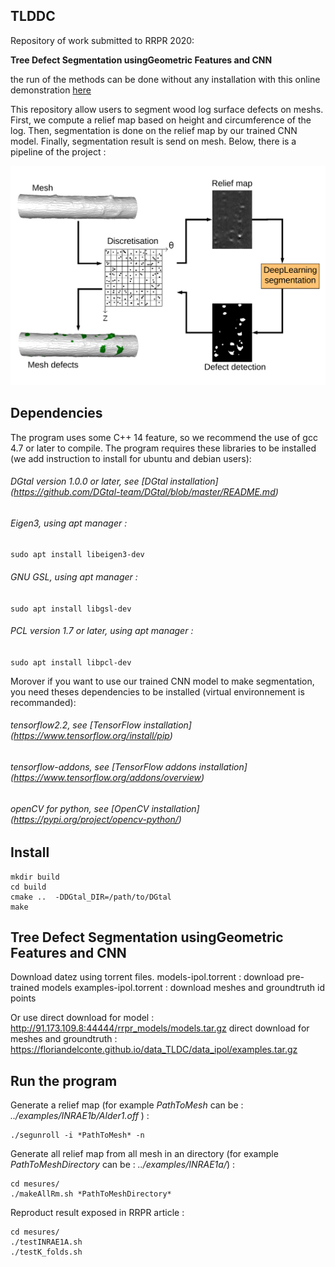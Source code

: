 ## TLDDC
<!--This code use a previous work (https://github.com/vanthonguyen/treelogdefectsegmentation). The previous work first compute a centerline from a tree mesh (by accumulation in 3D voxels) then an estimation of the surface radius is done by the studies of rectangular patch around vertices mesh. This allows the computation of delta distance for each vertices. Finally a treshold  (Rosin) is compute to distinguish wich vertices is a part of defect or not. To know more about the previous work, there is an online demo : http://ipol-geometry.loria.fr/~kerautre/ipol_demo/TDD_IPOLDemo/ and there is an article :  ICPR 2016 "Segmentation of defects on log surface from terrestrial Lidar data".

Here, we want to explore an other use of the centerline. The main idea, is using centerline to unroll tree mesh, then work on 2D image with an intensity able to represent defect shape. This image may be usefull to labeling task, segmentation task, and clasification task. -->
Repository of work submitted to RRPR 2020:

**Tree Defect Segmentation usingGeometric Features and CNN**

the run of the methods can be done without any installation with this online demonstration [here](http://kerautret.github.io/TLDDC)

This repository allow users to segment wood log surface defects on meshs. First, we compute a relief map based on height and circumference of the log. Then, segmentation is done on the relief map by our trained CNN model. Finally, segmentation result is send on mesh. Below, there is a pipeline of the project :  

![alt text](pipeline.png?raw=true "Pipeline")

## Dependencies
The program uses some C++ 14 feature, so we recommend the use of gcc 4.7 or later to compile. The program requires these libraries to be installed (we add instruction to install for ubuntu and debian users):
###### DGtal version 1.0.0 or later, see [DGtal installation] (https://github.com/DGtal-team/DGtal/blob/master/README.md)
###### Eigen3, using apt manager :
``` sudo apt install libeigen3-dev ```
###### GNU GSL, using apt manager :
``` sudo apt install libgsl-dev ```
###### PCL version 1.7 or later, using apt manager :
``` sudo apt install libpcl-dev ```

Morover if you want to use our trained CNN model to make segmentation, you need theses dependencies to be installed (virtual environnement is recommanded):
###### tensorflow2.2, see [TensorFlow installation] (https://www.tensorflow.org/install/pip)
###### tensorflow-addons, see [TensorFlow addons installation] (https://www.tensorflow.org/addons/overview)
###### openCV for python, see [OpenCV installation] (https://pypi.org/project/opencv-python/)
## Install
```
mkdir build
cd build
cmake ..  -DDGtal_DIR=/path/to/DGtal
make
```
## Tree Defect Segmentation usingGeometric Features and CNN 
Download datez using torrent files.
models-ipol.torrent : download pre-trained models
examples-ipol.torrent : download meshes and groundtruth id points

Or use direct download for model :
http://91.173.109.8:44444/rrpr_models/models.tar.gz
direct download for meshes and groundtruth :
https://floriandelconte.github.io/data_TLDC/data_ipol/examples.tar.gz

## Run the program
Generate a relief map (for example *PathToMesh* can be : *../examples/INRAE1b/Alder1.off* ) :
```
./segunroll -i *PathToMesh* -n
```
Generate all relief map from all mesh in an directory (for example *PathToMeshDirectory* can be : *../examples/INRAE1a/*) :
```
cd mesures/
./makeAllRm.sh *PathToMeshDirectory*
```
Reproduct result exposed in RRPR article :
```
cd mesures/
./testINRAE1A.sh
./testK_folds.sh
```
